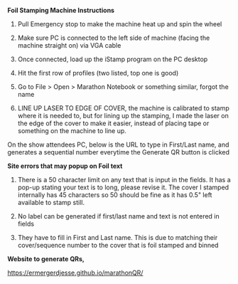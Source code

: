 **Foil Stamping Machine Instructions**

1. Pull Emergency stop to make the machine heat up and spin the wheel

2. Make sure PC is connected to the left side of machine (facing the machine straight on) via VGA cable

3. Once connected, load up the iStamp program on the PC desktop

4. Hit the first row of profiles (two listed, top one is good)

5. Go to File > Open > Marathon Notebook or something similar, forgot the name

6. LINE UP LASER TO EDGE OF COVER, the machine is calibrated to stamp where it is needed to, but for lining up the stamping, I made the laser on the edge of the cover to make it easier, instead of placing tape or something on the machine to line up.

On the show attendees PC, below is the URL to type in First/Last name, and generates a sequential number everytime the Generate QR button is clicked

**Site errors that may popup on Foil text**

1. There is a 50 character limit on any text that is input in the fields. It has a pop-up stating your text is to long, please revise it. The cover I stamped internally has 45 characters so 50 should be fine as it has 0.5" left available to stamp still.

2. No label can be generated if first/last name and text is not entered in fields

3. They have to fill in First and Last name. This is due to matching their cover/sequence number to the cover that is foil stamped and binned

**Website to generate QRs,**

https://ermergerdjesse.github.io/marathonQR/
